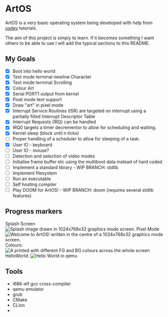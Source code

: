 # ArtOS
ArtOS is a very basic operating system being developed with help from [osdev](https://wiki.osdev.org/Bare_Bones) tutorials. 

The aim of this project is simply to learn. If it becomes something I want others to be able to use I will add the typical sections to this README.

## My Goals
- [x] Boot into hello world
- [x] Text mode terminal newline Character
- [x] Text mode terminal Scrolling
- [x] Colour Art
- [x] Serial PORT1 output from kernel
- [x] Pixel mode text support
- [x] Draw "art" in pixel mode
- [x] Interrupt Service Routines (ISR) are targeted on interrupt using a partially filled Interrupt Descriptor Table
- [x] Interrupt Requests (IRQ) can be handled
- [x] IRQ0 targets a timer decrementor to allow for scheduling and waiting.
- [x] Kernel sleep (block until n ticks)
- [ ] Proper handling of a scheduler to allow for sleeping of a task.
- [x] User IO - keyboard
- [ ] User IO - mouse?
- [ ] Detection and selection of video modes
- [ ] Initialise frame buffer etc using the multiboot data instead of hard coded
- [ ] Implement a standard library - WIP BRANCH: stdlib
- [ ] Implement filesystem
- [ ] Run an executable
- [ ] Self hosting compiler
- [ ] Play DOOM for ArtOS! - WIP BRANCH: doom (requires several stdlib features)

## Progress markers
Splash Screen
![Splash image drawn in 1024x768x32 graphics mode screen.](https://github.com/stupoole/ArtOS/blob/master/res/img/Splash.png?raw=true)
Pixel Mode
![Welcome to ArtOS! written in the centre of a 1024x768x32 graphics mode screen.](https://github.com/stupoole/ArtOS/blob/master/res/img/PixelMode.png?raw=true)
Colours:
![A printed with different FG and BG colours across the whole screen](https://github.com/stupoole/ArtOS/blob/master/res/img/Colours.png?raw=true)
HelloWorld:
![Hello World in qemu](https://github.com/stupoole/ArtOS/blob/master/res/img/HelloWorld.png?raw=true)





## Tools
- i686-elf gcc cross-compiler
- qemu emulator
- grub
- CMake
- CLion
- 
